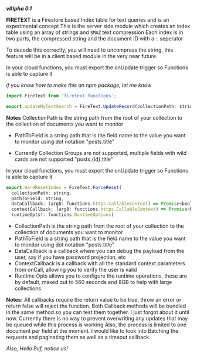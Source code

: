***vAlpha 0.1***

**FIRETEXT** is a Firestore based Index table for text queries and is an experimental concept
This is the server side module which creates an index table using an array of strings and `SMAZ` text compression
Each index is in two parts, the compressed string and the document ID with a `:` seperator

To decode this correctly, you will need to uncompress the string, this feature will be in a client based module in the very near future.

In your cloud functions, you must export the onUpdate trigger so Functions is able to capture it

*if you know how to make this an npm package, let me know*

```javascript
import FireText from 'firetext-functions';
```
```javascript
export.updateMyTextSearch = FireText.UpdateRecord(collectionPath: string, pathToField: string)
```

**Notes**
CollectionPath is the string path from the root of your collection to the collection of documents you want to monitor
- PathToField is a string path that is the field name to the value you want to monitor using dot notation "posts.title"

- Currently Collection Groups are not supported, multiple fields with wild cards are not supported "posts.{id}.title"


In your cloud functions, you must export the onUpdate trigger so Functions is able to capture it
```javascript
export.HardResetIndex = FireText.ForceReset(
  collectionPath: string,
  pathToField: string,
  dataCallback: (arg0: functions.https.CallableContext) => Promise<boolean>,
  contextCallback: (arg0: functions.https.CallableContext) => Promise<boolean>,
  runtimeOpts?: functions.RuntimeOptions)
```
  
- CollectionPath is the string path from the root of your collection to the collection of documents you want to monitor
- PathToField is a string path that is the field name to the value you want to monitor using dot notation "posts.title"
- DataCallback is a callback where you can debug the payload from the user, say if you have password projection, etc
- ContextCallback is a callback with all the standard context parameters from onCall, allowing you to verify the user is valid
- Runtime Opts allows you to configure the runtime operations, these are by default, maxed out to 560 seconds and 8GB 
to help with large collections

**Notes:**
All callbacks require the return value to be true, throw an error or return false will reject the function.
Both Callback methods will be bundled in the same method so you can test them together. I just forgot about it until now.
Currently there is no way to prevent overwriting any updates that may be queued while this process is working
Also, the process is limited to one document per field at the moment.
I would like to look into Batching the requests and paginating them as well as a timeout callback.


*Also, Hello Puf, notice us!*
